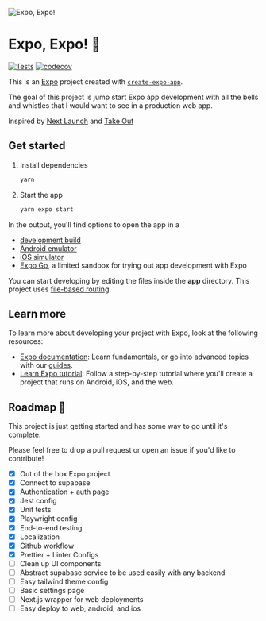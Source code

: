 ![Expo, Expo!](https://github.com/user-attachments/assets/2cb9d90a-4c88-48d5-bdfe-1ad53c77b0c5)

# Expo, Expo! 🍔

[![Tests](https://github.com/imdevan/expo-expo/actions/workflows/test.yml/badge.svg)](https://github.com/imdevan/expo-expo/actions/workflows/test.yml)
[![codecov](https://codecov.io/gh/imdevan/expo-expo/graph/badge.svg)](https://codecov.io/gh/imdevan/expo-expo)

This is an [Expo](https://expo.dev) project created with [`create-expo-app`](https://www.npmjs.com/package/create-expo-app).

The goal of this project is jump start Expo app development with all the bells and whistles that I would want to see in a production web app. 

Inspired by [Next Launch](https://github.com/imdevan/next-launch) and [Take Out](https://tamagui.dev/takeout)   

## Get started

1. Install dependencies

   ```bash
   yarn
   ```

2. Start the app

   ```bash
   yarn expo start
   ```

In the output, you'll find options to open the app in a

- [development build](https://docs.expo.dev/develop/development-builds/introduction/)
- [Android emulator](https://docs.expo.dev/workflow/android-studio-emulator/)
- [iOS simulator](https://docs.expo.dev/workflow/ios-simulator/)
- [Expo Go](https://expo.dev/go), a limited sandbox for trying out app development with Expo

You can start developing by editing the files inside the **app** directory. This project uses [file-based routing](https://docs.expo.dev/router/introduction).

## Learn more

To learn more about developing your project with Expo, look at the following resources:

- [Expo documentation](https://docs.expo.dev/): Learn fundamentals, or go into advanced topics with our [guides](https://docs.expo.dev/guides).
- [Learn Expo tutorial](https://docs.expo.dev/tutorial/introduction/): Follow a step-by-step tutorial where you'll create a project that runs on Android, iOS, and the web.

## Roadmap 🚧

This project is just getting started and has some way to go until it's complete. 

Please feel free to drop a pull request or open an issue if you'd like to contribute!

- [x] Out of the box Expo project
- [x] Connect to supabase
- [x] Authentication + auth page
- [x] Jest config 
- [x] Unit tests
- [x] Playwright config 
- [x] End-to-end testing
- [x] Localization
- [x] Github workflow
- [x] Prettier + Linter Configs
- [ ] Clean up UI components
- [ ] Abstract supabase service to be used easily with any backend
- [ ] Easy tailwind theme config
- [ ] Basic settings page
- [ ] Next.js wrapper for web deployments
- [ ] Easy deploy to web, android, and ios